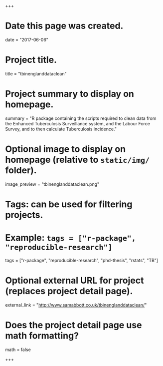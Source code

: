 +++
# Date this page was created.
date = "2017-06-06"

# Project title.
title = "tbinenglanddataclean"

# Project summary to display on homepage.
summary = "R package containing the scripts required to clean data from the Enhanced Tuberculosis Surveillance system, and the Labour Force Survey, and to then calculate Tuberculosis incidence."

# Optional image to display on homepage (relative to `static/img/` folder).
image_preview = "tbinenglanddataclean.png"

# Tags: can be used for filtering projects.
# Example: `tags = ["r-package", "reproducible-research"]`
tags = ["r-package", "reproducible-research", "phd-thesis", "rstats", "TB"]

# Optional external URL for project (replaces project detail page).
external_link = "http://www.samabbott.co.uk/tbinenglanddataclean/"

# Does the project detail page use math formatting?
math = false

+++

